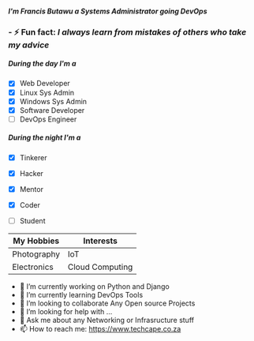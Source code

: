 <h4><em>I'm <span> Francis Butawu</span> a Systems Administrator going DevOps</em></h4>

<h3> - ⚡ Fun fact: <em>I always learn from mistakes of others who take my advice</em><br> </h3>

<h5>During the day I'm  a </h5>

- [x] Web Developer
- [x] Linux Sys Admin
- [x] Windows Sys Admin
- [x] Software Developer
- [ ] DevOps Engineer

<h5>During the night I'm a </h5>

- [x] Tinkerer 
- [x] Hacker
- [x] Mentor
- [x] Coder
- [ ] Student


My Hobbies | Interests
------------ | -------------
Photography| IoT
Electronics | Cloud Computing


<!--**alpha-geek/alpha-geek** is a ✨ _special_ ✨ repository because its `README.md` (this file) appears on your GitHub -->
- 🔭 I’m currently working on Python and Django<br>
- 🌱 I’m currently learning DevOps Tools <br>
- 👯 I’m looking to collaborate Any Open source Projects <br>
- 🤔 I’m looking for help with ...<br>
- 💬 Ask me about any Networking or Infrasructure stuff <br>
-  📫 How to reach me: https://www.techcape.co.za<br>

